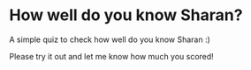 # How well do you know Sharan? 

A simple quiz to check how well do you know Sharan :) 

Please try it out and let me know how much you scored! 